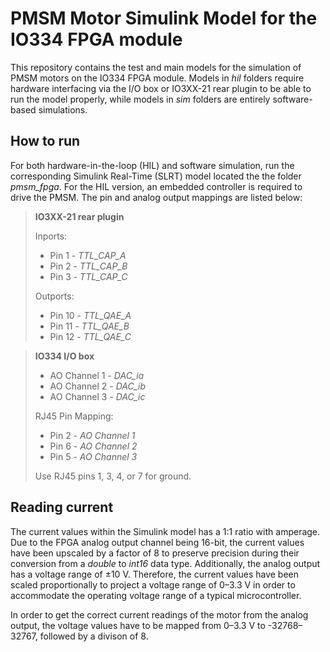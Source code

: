 PMSM Motor Simulink Model for the IO334 FPGA module
===================================================

This repository contains the test and main models for the simulation of PMSM motors on the IO334 FPGA module. Models in _hil_ folders require hardware interfacing via the I/O box or IO3XX-21 rear plugin to be able to run the model properly, while models in _sim_ folders are entirely software-based simulations.

How to run
----------

For both hardware-in-the-loop (HIL) and software simulation, run the corresponding Simulink Real-Time (SLRT) model located the the folder _pmsm_fpga_. For the HIL version, an embedded controller is required to drive the PMSM. The pin and analog output mappings are listed below:

> **IO3XX-21 rear plugin**
> 
> Inports:
> 
> - Pin 1 - _TTL_CAP_A_
> - Pin 2 - _TTL_CAP_B_
> - Pin 3 - _TTL_CAP_C_
> 
> Outports:
>
> - Pin 10 - _TTL_QAE_A_
> - Pin 11 - _TTL_QAE_B_
> - Pin 12 - _TTL_QAE_C_

> **IO334 I/O box**
> - AO Channel 1 - _DAC_ia_
> - AO Channel 2 - _DAC_ib_
> - AO Channel 3 - _DAC_ic_
> 
> RJ45 Pin Mapping:
> 
> - Pin 2 - _AO Channel 1_
> - Pin 6 - _AO Channel 2_
> - Pin 5 - _AO Channel 3_
> 
> Use RJ45 pins 1, 3, 4, or 7 for ground.

Reading current
---------------

The current values within the Simulink model has a 1:1 ratio with amperage. Due to the FPGA analog output channel being 16-bit, the current values have been upscaled by a factor of 8 to preserve precision during their conversion from a _double_ to _int16_ data type. Additionally, the analog output has a voltage range of ±10 V. Therefore, the current values have been scaled proportionally to project a voltage range of 0–3.3 V in order to accommodate the operating voltage range of a typical microcontroller.

In order to get the correct current readings of the motor from the analog output, the voltage values have to be mapped from 0–3.3 V to -32768–32767, followed by a divison of 8.
